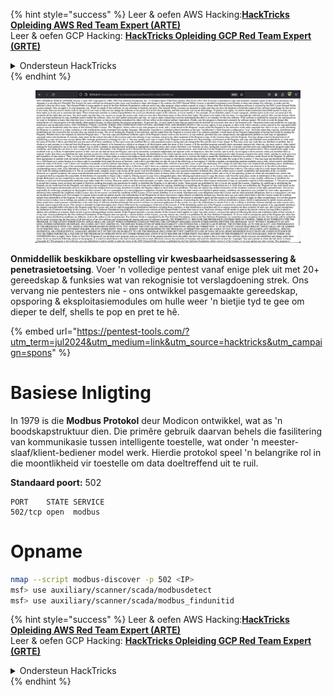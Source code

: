{% hint style="success" %}
Leer & oefen AWS Hacking:<img src="/.gitbook/assets/arte.png" alt="" data-size="line">[**HackTricks Opleiding AWS Red Team Expert (ARTE)**](https://training.hacktricks.xyz/courses/arte)<img src="/.gitbook/assets/arte.png" alt="" data-size="line">\
Leer & oefen GCP Hacking: <img src="/.gitbook/assets/grte.png" alt="" data-size="line">[**HackTricks Opleiding GCP Red Team Expert (GRTE)**<img src="/.gitbook/assets/grte.png" alt="" data-size="line">](https://training.hacktricks.xyz/courses/grte)

<details>

<summary>Ondersteun HackTricks</summary>

* Kyk na die [**subskripsieplanne**](https://github.com/sponsors/carlospolop)!
* **Sluit aan by die** 💬 [**Discord-groep**](https://discord.gg/hRep4RUj7f) of die [**telegram-groep**](https://t.me/peass) of **volg** ons op **Twitter** 🐦 [**@hacktricks\_live**](https://twitter.com/hacktricks\_live)**.**
* **Deel hacking truuks deur PRs in te dien na die** [**HackTricks**](https://github.com/carlospolop/hacktricks) en [**HackTricks Cloud**](https://github.com/carlospolop/hacktricks-cloud) github repos.

</details>
{% endhint %}

<figure><img src="/.gitbook/assets/image (14) (1).png" alt=""><figcaption></figcaption></figure>

**Onmiddellik beskikbare opstelling vir kwesbaarheidsassessering & penetrasietoetsing**. Voer 'n volledige pentest vanaf enige plek uit met 20+ gereedskap & funksies wat van rekognisie tot verslagdoening strek. Ons vervang nie pentesters nie - ons ontwikkel pasgemaakte gereedskap, opsporing & eksploitasiemodules om hulle weer 'n bietjie tyd te gee om dieper te delf, shells te pop en pret te hê.

{% embed url="https://pentest-tools.com/?utm_term=jul2024&utm_medium=link&utm_source=hacktricks&utm_campaign=spons" %}


# Basiese Inligting

In 1979 is die **Modbus Protokol** deur Modicon ontwikkel, wat as 'n boodskapstruktuur dien. Die primêre gebruik daarvan behels die fasilitering van kommunikasie tussen intelligente toestelle, wat onder 'n meester-slaaf/klient-bediener model werk. Hierdie protokol speel 'n belangrike rol in die moontlikheid vir toestelle om data doeltreffend uit te ruil.

**Standaard poort:** 502
```
PORT    STATE SERVICE
502/tcp open  modbus
```
# Opname
```bash
nmap --script modbus-discover -p 502 <IP>
msf> use auxiliary/scanner/scada/modbusdetect
msf> use auxiliary/scanner/scada/modbus_findunitid
```
{% hint style="success" %}
Leer & oefen AWS Hacking:<img src="/.gitbook/assets/arte.png" alt="" data-size="line">[**HackTricks Opleiding AWS Red Team Expert (ARTE)**](https://training.hacktricks.xyz/courses/arte)<img src="/.gitbook/assets/arte.png" alt="" data-size="line">\
Leer & oefen GCP Hacking: <img src="/.gitbook/assets/grte.png" alt="" data-size="line">[**HackTricks Opleiding GCP Red Team Expert (GRTE)**<img src="/.gitbook/assets/grte.png" alt="" data-size="line">](https://training.hacktricks.xyz/courses/grte)

<details>

<figure><img src="/.gitbook/assets/image (14) (1).png" alt=""><figcaption></figcaption></figure>

**Onmiddellik beskikbare opstelling vir kwesbaarheidsevaluering & penetrasietoetsing**. Voer 'n volledige pentest van enige plek af uit met 20+ gereedskap & funksies wat van rekognisie tot verslagdoening gaan. Ons vervang nie pentesters nie - ons ontwikkel pasgemaakte gereedskap, opsporing & eksplorasie modules om hulle weer 'n bietjie tyd te gee om dieper te delf, shells te pop, en pret te hê.

{% embed url="https://pentest-tools.com/?utm_term=jul2024&utm_medium=link&utm_source=hacktricks&utm_campaign=spons" %}

<summary>Ondersteun HackTricks</summary>

* Kyk na die [**subskripsieplanne**](https://github.com/sponsors/carlospolop)!
* **Sluit aan by die** 💬 [**Discord-groep**](https://discord.gg/hRep4RUj7f) of die [**telegram-groep**](https://t.me/peass) of **volg** ons op **Twitter** 🐦 [**@hacktricks\_live**](https://twitter.com/hacktricks\_live)**.**
* **Deel hacking truuks deur PRs in te dien na die** [**HackTricks**](https://github.com/carlospolop/hacktricks) en [**HackTricks Cloud**](https://github.com/carlospolop/hacktricks-cloud) github repos.

</details>
{% endhint %}
